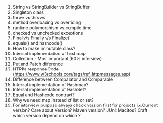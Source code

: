 1. String vs StringBuilder vs StringBuffer
2. Singleton class
3. throw vs throws
4. method overloading vs overriding
5. runtime polymorphism vs compile time
6. checked vs unchecked exceptions
7. Final v/s Finally v/s Finalize()
8. equals() and hashcode()
9. How to make immutable class?
10. Internal implementation of hashmap
11. Collection - Most important (60% interview)
12. Put and Patch difference
13. HTPPs response Code (https://www.w3schools.com/tags/ref_httpmessages.asp)
14. Difference between Comparator and Comparable
15. Internal implementation of Hashmap?
16. Internal implementation of HashSet?
16. Equal and Hashcode contract?
16. Why we need map instead of list or set?
17. For interview purpose always check version first for projects i.e.Current version?
    Care about Version? Maven version? JUnit Macitos?
    Craft which version depend on which ?